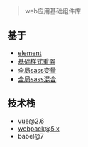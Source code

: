 
> web应用基础组件库

## 基于
* [element](https://element.eleme.cn/#/zh-CN/component/installation)
* [基础样式重置](/core/reset-css)
* [全局sass变量](/core/sass/variable)
* [全局sass混合](/core/sass/mixin)

## 技术栈
* vue@2.6
* webpack@5.x
* babel@7


